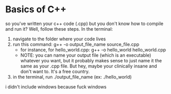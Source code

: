 # Basics of C++

so you've written your c++ code (.cpp) but you don't know how to compile and run it? 
Well, follow these steps. In the terminal:

1) navigate to the folder where your code lives
2) run this command: g++ -o output_file_name source_file.cpp
    - for instance, for hello_world.cpp: g++ -o hello_world hello_world.cpp
    - NOTE: you can name your output file (which is an executable) whatever you want, but it probably makes sense to just name it the same as your .cpp file. But hey, maybe your clinically insane and don't want to. It's a free country.
3) in the terminal, run  ./output_file_name (ex: ./hello_world)

i didn't include windows because fuck windows